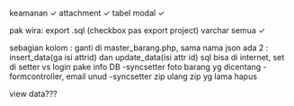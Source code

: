 keamanan ✓
attachment ✓
tabel modal ✓

pak wira:
export .sql (checkbox pas export project) varchar semua ✓ 

sebagian kolom : ganti di master_barang.php, sama nama json ada 2 : insert_data(ga isi attrid) dan update_data(isi attr id) sql bisa di internet, set di setter vs login pake info DB
-syncsetter foto barang yg dicentang
-formcontroller, email unud
-syncsetter zip ulang zip yg lama hapus 


view data???